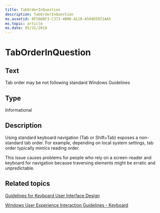 ```yaml
---
title: TabOrderInQuestion
description: TabOrderInQuestion
ms.assetid: 0F586BF3-C373-4B0D-A118-A504D5972AA5
ms.topic: article
ms.date: 05/31/2018
---
```


# TabOrderInQuestion

## Text

Tab order may be not following standard Windows Guidelines

## Type

Informational

## Description

Using standard keyboard navigation (Tab or Shift+Tab) exposes a non-standard tab order. For example, depending on local system settings, tab order typically mimics reading order.

This issue causes problems for people who rely on a screen-reader and keyboard for navigation because traversing elements might be erratic and unpredictable.

## Related topics

<dl> <dt>

[Guidelines for Keyboard User Interface Design](https://msdn.microsoft.com/library/ms971323(v=MSDN.10).aspx)
</dt> <dt>

[Windows User Experience Interaction Guidelines - Keyboard](https://go.microsoft.com/fwlink/p/?linkid=255237)
</dt> </dl>

 

 




